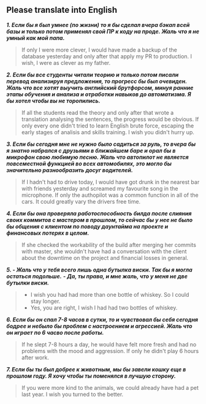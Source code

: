 ## Please translate into English

**_1. Если бы я был умнее (по жизни) то я бы сделал вчера бэкап всей базы и только потом применял свой ПР к коду на проде. Жаль что я не умный как мой папа._**

> If only I were more clever, I would have made a backup of the database yesterday and only after that apply my PR to production. I wish, I were as clever as my father.

**_2. Если бы все студенты читали теорию и только потом писали перевод анализируя предложения, то прогресс бы был очевиден. Жаль что все хотят выучить английский брутфорсом, минуя ранние этапы обучения и анализа и отработки навыков до автоматизма. Я бы хотел чтобы вы не торопились._**

> If all the students read the theory and only after that wrote a translation analysing the sentences, the progress would be obvious. If only every one didn't tried to learn English brute force, escaping the early stages of analisis and skills training. I wish you didn't hurry up.

**_3. Если бы сегодня мне не нужно было садиться за руль, то вчера бы я знатно набрался с друзьями в ближайшем баре и орал бы в микрофон свою любимую песню. Жаль что автопилот не является повсеместной функцией во всех автомобилях, это могло бы значительно разнообразить досуг водителей._**

> If I hadn't had to drive today, I would have got drunk in the nearest bar with friends yesterday and screamed my favourite song in the microphone. If only the authopilot was a common function in all of the cars. It could greatly vary the drivers free time.

**_4. Если бы она проверяла работоспособность билда после слияния своих коммитов с мастером в прошлом, то сейчас бы у нее не было бы общения с клиентом по поводу даунтайма на проекте и финансовых потерях в целом._**

> If she checked the workability of the build after merging her commits with master, she wouldn't have had a conversation with the client about the downtime on the project and financial losses in general.

**_5. - Жаль что у тебя всего лишь одна бутылка виски. Так бы я могла остаться подольше._**
**_- Да, ты права, и мне жаль, что у меня не две бутылки виски._**

> - I wish you had had more than one bottle of whiskey. So I could stay longer.
> - Yes, you are right, I wish I had had two bottles of whiskey.

**_6. Если бы он спал 7-8 часов в сутки, то и чувствовал бы себя сегодня бодрее и небыло бы проблем с настроением и агрессией. Жаль что он играет по 6 часво после работы._**

> If he slept 7-8 hours a day, he would have felt more fresh and had no problems with the mood and aggression. If only he didn't play 6 hours after work.

**_7. Если бы ты был добрее к животным, мы бы завели кошку еще в прошлом году. Я хочу чтобы ты поменялся в лучшую сторону._**

> If you were more kind to the animals, we could already have had a pet last year. I wish you turned to the better.
